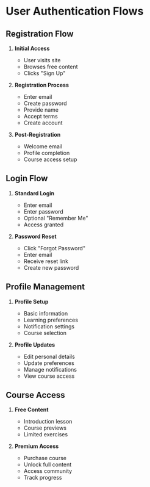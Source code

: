 # User Authentication Flows

## Registration Flow
1. **Initial Access**
   - User visits site
   - Browses free content
   - Clicks "Sign Up"

2. **Registration Process**
   - Enter email
   - Create password
   - Provide name
   - Accept terms
   - Create account

3. **Post-Registration**
   - Welcome email
   - Profile completion
   - Course access setup

## Login Flow
1. **Standard Login**
   - Enter email
   - Enter password
   - Optional "Remember Me"
   - Access granted

2. **Password Reset**
   - Click "Forgot Password"
   - Enter email
   - Receive reset link
   - Create new password

## Profile Management
1. **Profile Setup**
   - Basic information
   - Learning preferences
   - Notification settings
   - Course selection

2. **Profile Updates**
   - Edit personal details
   - Update preferences
   - Manage notifications
   - View course access

## Course Access
1. **Free Content**
   - Introduction lesson
   - Course previews
   - Limited exercises

2. **Premium Access**
   - Purchase course
   - Unlock full content
   - Access community
   - Track progress